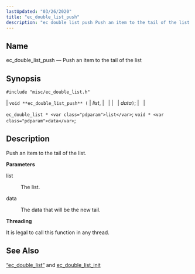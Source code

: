 ```yaml
---
lastUpdated: "03/26/2020"
title: "ec_double_list_push"
description: "ec double list push Push an item to the tail of the list void ec double list push list data ec double list list void data Push an item to the tail of the list list The list data The data that will be the new tail It is legal..."
---
```


<a name="apis.ec_double_list_push"></a> 
## Name

ec_double_list_push — Push an item to the tail of the list

## Synopsis

`#include "misc/ec_double_list.h"`

| `void **ec_double_list_push** (` | <var class="pdparam">list</var>, |   |
|   | <var class="pdparam">data</var>`)`; |   |

`ec_double_list * <var class="pdparam">list</var>`;
`void * <var class="pdparam">data</var>`;<a name="idp51060224"></a> 
## Description

Push an item to the tail of the list.

**<a name="idp51061440"></a> Parameters**

<dl class="variablelist">

<dt>list</dt>

<dd>

The list.

</dd>

<dt>data</dt>

<dd>

The data that will be the new tail.

</dd>

</dl>

**<a name="idp51066016"></a> Threading**

It is legal to call this function in any thread.

<a name="idp51067120"></a> 
## See Also

[“ec_double_list”](/momentum/3/3-api/structs-ec-double-list) and [ec_double_list_init](/momentum/3/3-api/apis-ec-double-list-init)